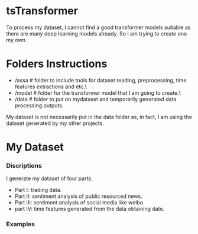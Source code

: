 # tsTransformer

To process my dataset, I cannot find a good transformer models suitable as there are many deep learning models already. So I am trying to create one my own.


# Folders Instructions

- /assa # folder to include tools for dataset reading, preprocessing, time features extractions and etc.\
- /model # folder for the transformer model that I am going to create.\
- /data # folder to put on mydataset and temporarily generated data processing outputs.

My dataset is not necessarily put in the data folder as, in fact, I am using the dataset generated by my other projects.

# My Dataset
### Discriptions
I generate my dataset of four parts:
- Part I: trading data.
- Part II: sentiment analysis of public resourced news.
- Part III: sentiment analysis of social media like weibo.
- part IV: time features generated from the data obtaining date.

### Examples
